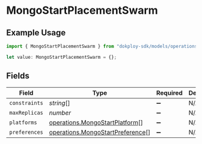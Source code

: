 # MongoStartPlacementSwarm

## Example Usage

```typescript
import { MongoStartPlacementSwarm } from "dokploy-sdk/models/operations";

let value: MongoStartPlacementSwarm = {};
```

## Fields

| Field                                                                                | Type                                                                                 | Required                                                                             | Description                                                                          |
| ------------------------------------------------------------------------------------ | ------------------------------------------------------------------------------------ | ------------------------------------------------------------------------------------ | ------------------------------------------------------------------------------------ |
| `constraints`                                                                        | *string*[]                                                                           | :heavy_minus_sign:                                                                   | N/A                                                                                  |
| `maxReplicas`                                                                        | *number*                                                                             | :heavy_minus_sign:                                                                   | N/A                                                                                  |
| `platforms`                                                                          | [operations.MongoStartPlatform](../../models/operations/mongostartplatform.md)[]     | :heavy_minus_sign:                                                                   | N/A                                                                                  |
| `preferences`                                                                        | [operations.MongoStartPreference](../../models/operations/mongostartpreference.md)[] | :heavy_minus_sign:                                                                   | N/A                                                                                  |